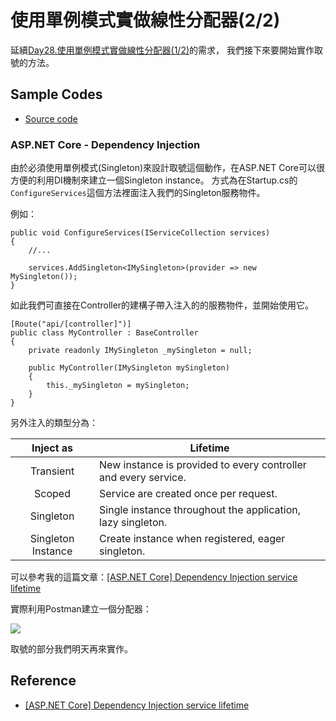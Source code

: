 # 使用單例模式實做線性分配器(2/2)

延續[Day28.使用單例模式實做線性分配器(1/2)](https://ithelp.ithome.com.tw/articles/10197383)的需求，
我們接下來要開始實作取號的方法。



## Sample Codes

- [Source code](https://github.com/KarateJB/AspNetCore.LinearAllocator)



### ASP.NET Core - Dependency Injection

由於必須使用單例模式(Singleton)來設計取號這個動作，在ASP.NET Core可以很方便的利用DI機制來建立一個Singleton instance。
方式為在Startup.cs的`ConfigureServices`這個方法裡面注入我們的Singleton服務物件。

例如：

```
public void ConfigureServices(IServiceCollection services)
{
    //...

    services.AddSingleton<IMySingleton>(provider => new MySingleton());
}
```

如此我們可直接在Controller的建構子帶入注入的的服務物件，並開始使用它。

```
[Route("api/[controller]")]
public class MyController : BaseController
{
    private readonly IMySingleton _mySingleton = null;

    public MyController(IMySingleton mySingleton)
    {
        this._mySingleton = mySingleton;
    } 
} 
```

另外注入的類型分為：

| <center>Inject as</center> |  <center>Lifetime</center>  |
|:--------------------------:|:----------------------------|
| Transient                  | New instance is provided to every controller and every service. |
| Scoped                     | Service are created once per request. |
| Singleton                  | Single instance throughout the application, lazy singleton. |
| Singleton Instance         | Create instance when registered, eager singleton. |

可以參考我的這篇文章：[[ASP.NET Core] Dependency Injection service lifetime](http://karatejb.blogspot.tw/2017/06/aspnet-core-dependency-injection.html)






實際利用Postman建立一個分配器：

![](https://1.bp.blogspot.com/-wGUS9ymfP6U/Wl3eIQ2qAEI/AAAAAAAAFtE/XIdyI8kqUqsS692n69y1qZEN1OnedtBDQCLcBGAs/s1600/allocator_create.png)



取號的部分我們明天再來實作。


## Reference
- [[ASP.NET Core] Dependency Injection service lifetime](http://karatejb.blogspot.tw/2017/06/aspnet-core-dependency-injection.html)
